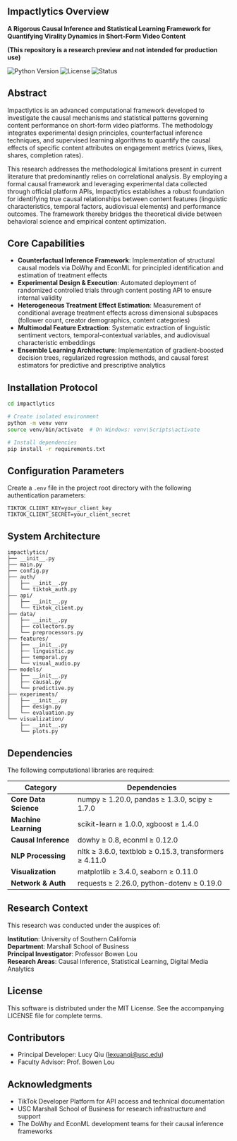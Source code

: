 ## Impactlytics Overview
**A Rigorous Causal Inference and Statistical Learning Framework for Quantifying Virality Dynamics in Short-Form Video Content**

**(This repository is a research preview and not intended for production use)**

![Python Version](https://img.shields.io/badge/python-3.8%2B-blue)
![License](https://img.shields.io/badge/license-MIT-green)
![Status](https://img.shields.io/badge/status-research--preview-orange)

## Abstract

Impactlytics is an advanced computational framework developed to investigate the causal mechanisms and statistical patterns governing content performance on short-form video platforms. The methodology integrates experimental design principles, counterfactual inference techniques, and supervised learning algorithms to quantify the causal effects of specific content attributes on engagement metrics (views, likes, shares, completion rates).

This research addresses the methodological limitations present in current literature that predominantly relies on correlational analysis. By employing a formal causal framework and leveraging experimental data collected through official platform APIs, Impactlytics establishes a robust foundation for identifying true causal relationships between content features (linguistic characteristics, temporal factors, audiovisual elements) and performance outcomes. The framework thereby bridges the theoretical divide between behavioral science and empirical content optimization.

## Core Capabilities

- **Counterfactual Inference Framework**: Implementation of structural causal models via DoWhy and EconML for principled identification and estimation of treatment effects
- **Experimental Design & Execution**: Automated deployment of randomized controlled trials through content posting API to ensure internal validity
- **Heterogeneous Treatment Effect Estimation**: Measurement of conditional average treatment effects across dimensional subspaces (follower count, creator demographics, content categories)
- **Multimodal Feature Extraction**: Systematic extraction of linguistic sentiment vectors, temporal-contextual variables, and audiovisual characteristic embeddings
- **Ensemble Learning Architecture**: Implementation of gradient-boosted decision trees, regularized regression methods, and causal forest estimators for predictive and prescriptive analytics

## Installation Protocol

```bash
cd impactlytics

# Create isolated environment
python -m venv venv
source venv/bin/activate  # On Windows: venv\Scripts\activate

# Install dependencies
pip install -r requirements.txt
```

## Configuration Parameters

Create a `.env` file in the project root directory with the following authentication parameters:

```
TIKTOK_CLIENT_KEY=your_client_key
TIKTOK_CLIENT_SECRET=your_client_secret
```

## System Architecture

```
impactlytics/
├── __init__.py
├── main.py
├── config.py
├── auth/
│   ├── __init__.py
│   └── tiktok_auth.py
├── api/
│   ├── __init__.py
│   └── tiktok_client.py
├── data/
│   ├── __init__.py
│   ├── collectors.py
│   └── preprocessors.py
├── features/
│   ├── __init__.py
│   ├── linguistic.py
│   ├── temporal.py
│   └── visual_audio.py
├── models/
│   ├── __init__.py
│   ├── causal.py
│   └── predictive.py
├── experiments/
│   ├── __init__.py
│   ├── design.py
│   └── evaluation.py
└── visualization/
    ├── __init__.py
    └── plots.py
```

## Dependencies

The following computational libraries are required:

| Category | Dependencies |
|----------|-------------|
| **Core Data Science** | numpy ≥ 1.20.0, pandas ≥ 1.3.0, scipy ≥ 1.7.0 |
| **Machine Learning** | scikit-learn ≥ 1.0.0, xgboost ≥ 1.4.0 |
| **Causal Inference** | dowhy ≥ 0.8, econml ≥ 0.12.0 |
| **NLP Processing** | nltk ≥ 3.6.0, textblob ≥ 0.15.3, transformers ≥ 4.11.0 |
| **Visualization** | matplotlib ≥ 3.4.0, seaborn ≥ 0.11.0 |
| **Network & Auth** | requests ≥ 2.26.0, python-dotenv ≥ 0.19.0 |

## Research Context

This research was conducted under the auspices of:

**Institution**: University of Southern California  
**Department**: Marshall School of Business  
**Principal Investigator**: Professor Bowen Lou  
**Research Areas**: Causal Inference, Statistical Learning, Digital Media Analytics

## License

This software is distributed under the MIT License. See the accompanying LICENSE file for complete terms.

## Contributors

- Principal Developer: Lucy Qiu (lexuanqi@usc.edu)
- Faculty Advisor: Prof. Bowen Lou

## Acknowledgments

- TikTok Developer Platform for API access and technical documentation
- USC Marshall School of Business for research infrastructure and support
- The DoWhy and EconML development teams for their causal inference frameworks
